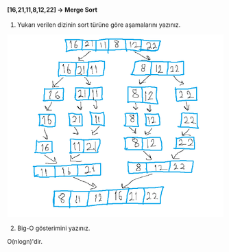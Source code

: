 #### [16,21,11,8,12,22] -> Merge Sort

1. Yukarı verilen dizinin sort türüne göre aşamalarını yazınız.

![Merge-Sort](Merge.png) 


2. Big-O gösterimini yazınız.

O(nlogn)'dir.

